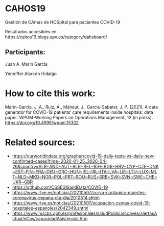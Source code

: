 # CAHOS19
Gestión de CAmas de HOSpital para pacientes COVID-19

Resultados accesibles en https://cahos19.blogs.upv.es/category/dahsboard/
## Participants:
Juan A. Marin Garcia

Yenniffer Alarcón Hidalgo

# How to cite this work:
Marin-Garcia, J. A., Ruiz, A., Maheut, J., Garcia-Sabater, J. P. (2021). A data generator for COVID-19 patients’ care requirements inside hospitals: data paper. WPOM-Working Papers on Operations Management, 12 (in press). https://doi.org/10.4995/wpom.15332

# Related sources:

* https://ourworldindata.org/grapher/covid-19-daily-tests-vs-daily-new-confirmed-cases?time=2020-01-25..2020-04-26&country=ALB~AND~AUT~BLR~BEL~BIH~BGR~HRV~CYP~CZE~DNK~EST~FIN~FRA~DEU~GRC~HUN~ISL~IRL~ITA~LVA~LIE~LTU~LUX~MLT~NLD~MKD~NOR~POL~PRT~ROU~RUS~SRB~SVK~SVN~SWE~CHE~UKR~GBR
* https://github.com/CSSEGISandData/COVID-19
* https://www.rtve.es/noticias/20210507/curva-contagios-muertes-coronavirus-espana-dia-dia/2010514.shtml
* https://www.rtve.es/noticias/20210507/ocupacion-camas-covid-19-hospitales-espanoles/2042349.shtml
* https://www.mscbs.gob.es/profesionales/saludPublica/ccayes/alertasActual/nCov/capacidadAsistencial.htm
